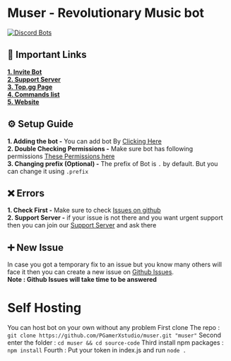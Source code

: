 # Muser - Revolutionary Music bot
[![Discord Bots](https://top.gg/api/widget/763418289689985035.svg)](https://top.gg/bot/763418289689985035)

## 🔗 Important Links
**[1. Invite Bot](https://discord.com/oauth2/authorize?client_id=763418289689985035&scope=bot&permissions=37084480)**   
**[2. Support Server](https://pgamerx.com/discord)**   
**[3. Top.gg Page](https://top.gg/bot/763418289689985035)**   
**[4. Commands list](https://muser.pgamerx.com/commands.html)**   
**[5. Website](https://muser.pgamerx.com)**  

## :gear: Setup Guide
 **1. Adding the bot -**  You can add bot By [Clicking Here](https://discord.com/oauth2/authorize?client_id=763418289689985035&scope=bot&permissions=37084480)    
 **2. Double Checking Permissions -** Make sure bot has following permissions [These Permissions here](https://imgur.com/a/xjANYLt)    
 **3. Changing prefix (Optional) -** The prefix of Bot is `.` by default. But you can change it using `.prefix`

## :x: Errors
**1. Check First -**  Make sure to check [Issues on github](https://github.com/PGamerXstudio/muser/issues)      
**2. Support Server -** if your issue is not there and you want urgent support then you can join our [Support Server](https://pgamerx.com/discord) and ask there

## ➕ New Issue
In case you got a temporary fix to an issue but you know many others will face it then you can create a new issue on [Github Issues](https://github.com/PGamerXstudio/muser/issues/new).     
**Note : Github Issues will take time to be answered**

# Self Hosting
You can host bot on your own without any problem 
First clone The repo : `git clone https://github.com/PGamerXstudio/muser.git "muser"`
Second enter the folder : `cd muser && cd source-code` 
Third install npm packages : `npm install`
Fourth : Put your token in index.js and run `node .`
